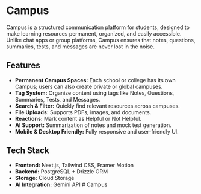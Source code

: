 # Campus

Campus is a structured communication platform for students, designed to make learning resources permanent, organized, and easily accessible. Unlike chat apps or group platforms, Campus ensures that notes, questions, summaries, tests, and messages are never lost in the noise.

## Features

- **Permanent Campus Spaces:** Each school or college has its own Campus; users can also create private or global campuses.
- **Tag System:** Organize content using tags like Notes, Questions, Summaries, Tests, and Messages.
- **Search & Filter:** Quickly find relevant resources across campuses.
- **File Uploads:** Supports PDFs, images, and documents.
- **Reactions:** Mark content as Helpful or Not Helpful.
- **AI Support:** Summarization of notes and mock test generation.
- **Mobile & Desktop Friendly:** Fully responsive and user-friendly UI.

## Tech Stack

- **Frontend:** Next.js, Tailwind CSS, Framer Motion
- **Backend:** PostgreSQL + Drizzle ORM
- **Storage:** Cloud Storage
- **AI Integration:** Gemini API
#   C a m p u s  
 